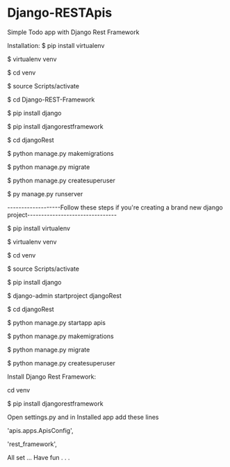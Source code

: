 # Django-RESTApis
Simple Todo app with Django Rest Framework


Installation:
$ pip install virtualenv

$ virtualenv venv

$ cd venv

$ source Scripts/activate

$ cd Django-REST-Framework

$ pip install django

$ pip install djangorestframework

$ cd djangoRest

$ python manage.py makemigrations

$ python manage.py migrate

$ python manage.py createsuperuser

$ py manage.py runserver

-------------------Follow these steps if you're creating a brand new django project--------------------------------

$ pip install virtualenv

$ virtualenv venv

$ cd venv

$ source Scripts/activate

$ pip install django

$ django-admin startproject djangoRest

$ cd djangoRest

$ python manage.py startapp apis

$ python manage.py makemigrations

$ python manage.py migrate

$ python manage.py createsuperuser


Install Django Rest Framework:

cd venv

$ pip install djangorestframework


Open settings.py and in Installed app add these lines

'apis.apps.ApisConfig',

'rest_framework',

All set ... Have fun . . . 
